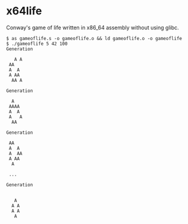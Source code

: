 # x64life
Conway's game of life written in x86_64 assembly without using glibc. 

```
$ as gameoflife.s -o gameoflife.o && ld gameoflife.o -o gameoflife
$ ./gameoflife 5 42 100
Generation

   A A
 AA
 A  A
 A AA
  AA A

Generation

  A
 AAAA
 A  A
 A   A
  AA

Generation

 AA
 A  A
 A  AA
 A AA
  A
  
 ...

Generation


   A
  A A
  A A
   A
```
